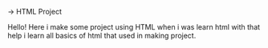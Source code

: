 -> HTML Project

Hello! Here i make some project using HTML when i was learn html with that help i learn all basics of html that used in making project.

